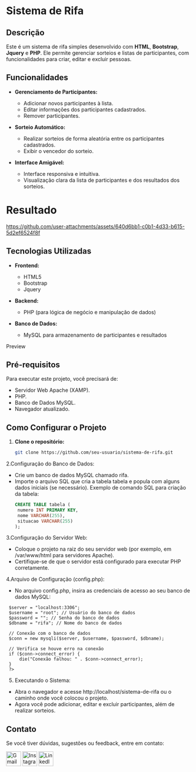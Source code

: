 # Sistema de Rifa

## Descrição
Este é um sistema de rifa simples desenvolvido com **HTML**, **Bootstrap**, **Jquery** e **PHP**. Ele permite gerenciar sorteios e listas de participantes, com funcionalidades para criar, editar e excluir pessoas.

## Funcionalidades
- **Gerenciamento de Participantes:**
  - Adicionar novos participantes à lista.
  - Editar informações dos participantes cadastrados.
  - Remover participantes.

- **Sorteio Automático:**
  - Realizar sorteios de forma aleatória entre os participantes cadastrados.
  - Exibir o vencedor do sorteio.

- **Interface Amigável:**
  - Interface responsiva e intuitiva.
  - Visualização clara da lista de participantes e dos resultados dos sorteios.
# Resultado


https://github.com/user-attachments/assets/640d6bb1-c0b1-4d33-b615-5d2ef6524f8f


## Tecnologias Utilizadas
- **Frontend:**
  - HTML5
  - Bootstrap
  - Jquery

- **Backend:**
  - PHP (para lógica de negócio e manipulação de dados)
  
- **Banco de Dados:**
  - MySQL para armazenamento de participantes e resultados

Preview

## Pré-requisitos
Para executar este projeto, você precisará de:
- Servidor Web  Apache (XAMP).
- PHP.
- Banco de Dados MySQL.
- Navegador atualizado.

## Como Configurar o Projeto
1. **Clone o repositório:**
   ```bash
   git clone https://github.com/seu-usuario/sistema-de-rifa.git

2.Configuração do Banco de Dados:

- Crie um banco de dados MySQL chamado rifa.
- Importe o arquivo SQL que cria a tabela tabela e popula com alguns dados iniciais (se necessário). Exemplo de comando SQL para criação da tabela:
   ```SQL
   CREATE TABLE tabela (
    numero INT PRIMARY KEY,
    nome VARCHAR(255),
    situacao VARCHAR(255)
  );
   
3.Configuração do Servidor Web:
- Coloque o projeto na raiz do seu servidor web (por exemplo, em /var/www/html para servidores Apache).
- Certifique-se de que o servidor está configurado para executar PHP corretamente.

4.Arquivo de Configuração (config.php):

- No arquivo config.php, insira as credenciais de acesso ao seu banco de dados MySQL:
 ``` <?php
  $server = "localhost:3306";
  $username = "root"; // Usuário do banco de dados
  $password = ""; // Senha do banco de dados
  $dbname = "rifa"; // Nome do banco de dados
  
  // Conexão com o banco de dados
  $conn = new mysqli($server, $username, $password, $dbname);
  
  // Verifica se houve erro na conexão
  if ($conn->connect_error) {
      die("Conexão falhou: " . $conn->connect_error);
  }
  ?>
```
5. Executando o Sistema:

- Abra o navegador e acesse http://localhost/sistema-de-rifa ou o caminho onde você colocou o projeto.
- Agora você pode adicionar, editar e excluir participantes, além de realizar sorteios.

## **Contato**
Se você tiver dúvidas, sugestões ou feedback, entre em contato:

  <a href="mailto:rflfranchini@gmail.com" target="_blank"><img alt="Gmail" height="40px" width="40px" src="https://img.icons8.com/color/48/gmail--v1.png"/><a> 
  <a href="https://www.instagram.com/rafael_franchini/" target="_blank"><img alt="Instagram" height="40px" width="40px" src="https://img.icons8.com/fluency/48/instagram-new.png"/></a>
  <a href="https://www.linkedin.com/in/rafael-franchini-37b0a21a4/" target="_blank"><img alt="LinkedIn" height="40px" width="40px" src="https://img.icons8.com/fluency/48/linkedin.png"/></a>

